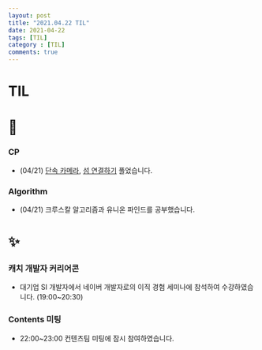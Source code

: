 ```yaml
---
layout: post
title: "2021.04.22 TIL"
date: 2021-04-22
tags: [TIL]
category : [TIL]
comments: true
---
```


# TIL

# 🎉

### CP

- (04/21) [단속 카메라](https://programmers.co.kr/learn/courses/30/lessons/42884), [섬 연결하기](https://programmers.co.kr/learn/courses/30/lessons/42861) 풀었습니다.

### Algorithm

- (04/21) 크루스칼 알고리즘과 유니온 파인드를 공부했습니다.

# ✨

### 캐치 개발자 커리어콘

- 대기업 SI 개발자에서 네이버 개발자로의 이직 경험 세미나에 참석하여 수강하였습니다. (19:00~20:30)

### Contents 미팅

- 22:00~23:00 컨텐츠팀 미팅에 잠시 참여하였습니다.